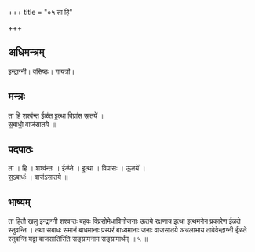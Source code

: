 +++
title = "०५ ता हि"

+++
## अधिमन्त्रम्
इन्द्राग्नी। वसिष्ठः। गायत्री।

## मन्त्रः
ता हि शश्व॑न्त॒ ईळ॑त इ॒त्था विप्रा॑स ऊ॒तये॑ ।  
स॒बाधो॒ वाज॑सातये ॥

## पदपाठः
ता । हि । शश्व॑न्तः । ईळ॑ते । इ॒त्था । विप्रा॑सः । ऊ॒तये॑ ।  
स॒ऽबाधः॑ । वाज॑ऽसातये ॥

## भाष्यम्
ता हितौ खलु इन्द्राग्नी शश्वन्तः बहवः विप्रसोमेधाविनोजनाः ऊतये रक्षणाय इत्था इत्थमनेन प्रकारेण ईळते स्तुवन्ति । तथा सबाधः समानं बाधमानाः प्रस्परं बाध्यमानाः जनाः वाजसातये अन्नलाभाय तावेवेन्द्राग्नी ईळते स्तुवन्ति यद्वा वाजसातिरिति सङ्ग्रामनाम सङ्ग्रामार्थम् ॥ ५ ॥